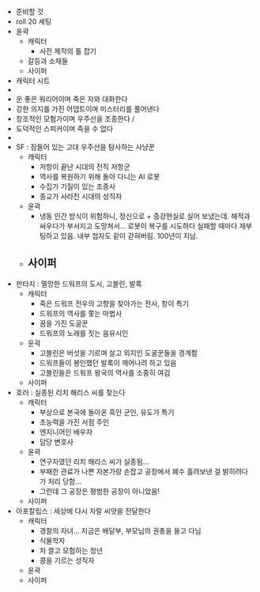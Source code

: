 - 준비할 것
- roll 20 세팅
- 윤곽
	- 캐릭터
		- 사전 제작의 틀 잡기
	- 갈등과 소재들
	- 사이퍼
- 캐릭터 시트
-
- 운 좋은 워리어이며 죽은 자와 대화한다
- 강한 의지를 가진 어뎁트이며 미스터리를 풀어낸다
- 창조적인 모험가이며 우주선을 조종한다 /
- 도덕적인 스피커이며 죽을 수 없다
-
- SF : 잠들어 있는 고대 우주선을 탐사하는 사냥꾼
	- 캐릭터
		- 저항이 끝난 시대의 전직 저항군
		- 역사를 복원하기 위해 돌아 다니는 AI 로봇
		- 수집가 기질이 있는 조종사
		- 종교가 사라진 시대의 성직자
	- 윤곽
		- 냉동 인간 방식이 위험하니, 정신으로 + 증강현실로 실어 보냈는데. 해적과 싸우다가 부서지고 도망쳐서... 로봇이 복구를 시도하다 실패할 때마다 재부팅하고 있음. 내부 첩자도 같이 갇혀버림. 100년이 지남.
	- 사이퍼
		-
- 판타지 : 멸망한 드워프의 도시, 고블린, 발록
	- 캐릭터
		- 죽은 드워프 전우의 고향을 찾아가는 전사, 창이 특기
		- 드워프의 역사를 쫓는 마법사
		- 꿈을 가진 도굴꾼
		- 드워프의 노래를 짓는 음유시인
	- 윤곽
		- 고블린은 버섯을 기르며 살고 외지인 도굴꾼들을 경계함
		- 드워프들이 봉인했던 발록이 깨어나려 하고 있음
		- 고블린들은 드워프 왕국의 역사를 소중히 여김
	- 사이퍼
- 호러 : 실종된 리치 해리스 씨를 찾는다
	- 캐릭터
		- 부상으로 본국에 돌아온 흑인 군인, 유도가 특기
		- 초능력을 가진 서점 주인
		- 엔지니어인 배우자
		- 담당 변호사
	- 윤곽
		- 연구자였던 리치 해리스 씨가 실종됨...
		- 부패한 관료가 나쁜 자본가랑 손잡고 공장에서 폐수 흘려보낸 걸 밝히려다가 처리 당함...
		- 그런데 그 공장은 평범한 공장이 아니었음!
	- 사이퍼
- 아포칼립스 : 세상에 다시 자랄 씨앗을 전달한다
	- 캐릭터
		- 경찰의 자녀... 지금은 배달부, 부모님의 권총을 들고 다님
		- 식물학자
		- 차 끌고 모험하는 청년
		- 콩을 기르는 성직자
	- 윤곽
	- 사이퍼